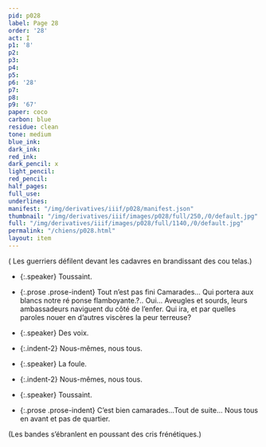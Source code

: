 ```yaml
---
pid: p028
label: Page 28
order: '28'
act: I
p1: '8'
p2: 
p3: 
p4: 
p5: 
p6: '28'
p7: 
p8: 
p9: '67'
paper: coco
carbon: blue
residue: clean
tone: medium
blue_ink: 
dark_ink: 
red_ink: 
dark_pencil: x
light_pencil: 
red_pencil: 
half_pages: 
full_use: 
underlines: 
manifest: "/img/derivatives/iiif/p028/manifest.json"
thumbnail: "/img/derivatives/iiif/images/p028/full/250,/0/default.jpg"
full: "/img/derivatives/iiif/images/p028/full/1140,/0/default.jpg"
permalink: "/chiens/p028.html"
layout: item
---
```




( Les guerriers défilent devant les cadavres en brandissant des cou telas.)



- {:.speaker} Toussaint.

- {:.prose .prose-indent} Tout n’est pas fini Camarades... Qui portera aux blancs notre ré ponse flamboyante<span class="delete">.</span><span class="add light-pencil ">?</span>.. Oui... Aveugles et sourds, leurs ambassadeurs naviguent du côté de l’enfer. Qui ira, et par quelles paroles nouer en d’autres viscères la peur terreuse?


- {:.speaker} Des voix.

- {:.indent-2} Nous-mêmes, nous tous.


- {:.speaker} La foule.

- {:.indent-2} Nous-mêmes, nous tous.


- {:.speaker} Toussaint.

- {:.prose .prose-indent} C’est bien camarades...Tout de suite... Nous tous en avant et pas de quartier.
 

(Les bandes s’ébranlent en poussant des cris frénétiques.)




